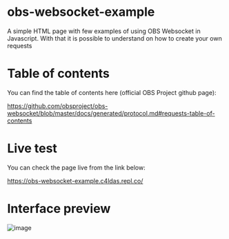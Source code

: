 # obs-websocket-example

A simple HTML page with few examples of using OBS Websocket in Javascript. With that it is possible to understand on how to create your own requests

# Table of contents

You can find the table of contents here (official OBS Project github page):

https://github.com/obsproject/obs-websocket/blob/master/docs/generated/protocol.md#requests-table-of-contents

# Live test

You can check the page live from the link below: 

https://obs-websocket-example.c4ldas.repl.co/

# Interface preview

![image](https://github.com/c4ldas/obs-websocket-example/assets/75918726/86b1f870-ca34-4e96-9c5e-af1d2404ca4b)